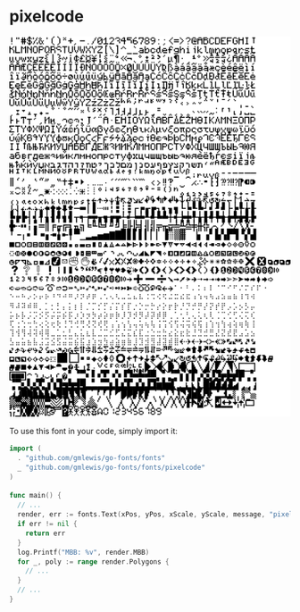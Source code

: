 # pixelcode

![pixelcode](pixelcode.png)

To use this font in your code, simply import it:

```go
import (
  . "github.com/gmlewis/go-fonts/fonts"
  _ "github.com/gmlewis/go-fonts/fonts/pixelcode"
)

func main() {
  // ...
  render, err := fonts.Text(xPos, yPos, xScale, yScale, message, "pixelcode", Center)
  if err != nil {
    return err
  }
  log.Printf("MBB: %v", render.MBB)
  for _, poly := range render.Polygons {
    // ...
  }
  // ...
}
```
